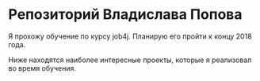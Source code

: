 # Репозиторий Владислава Попова

Я прохожу обучение по курсу job4j. Планирую его пройти к концу 2018 года.

Ниже находятся наиболее интересные проекты, которые я реализовал во время обучения.